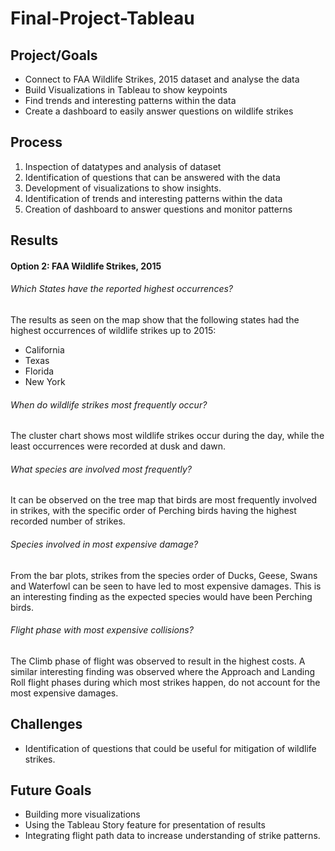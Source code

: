 # Final-Project-Tableau

## Project/Goals

- Connect to FAA Wildlife Strikes, 2015 dataset and analyse the data
- Build Visualizations in Tableau to show keypoints
- Find trends and interesting patterns within the data
- Create a dashboard to easily answer questions on wildlife strikes


## Process

1. Inspection of datatypes and analysis of dataset
2. Identification of questions that can be answered with the data
3. Development of visualizations to show insights.
4. Identification of trends and interesting patterns within the data
5. Creation of dashboard to answer questions and monitor patterns


## Results

#### Option 2: FAA Wildlife Strikes, 2015

###### Which States have the reported highest occurrences?
The results as seen on the map show that the following states had the highest occurrences of wildlife strikes up to 2015:
- California
- Texas
- Florida
- New York

###### When do wildlife strikes most frequently occur?
The cluster chart shows most wildlife strikes occur during the day, while the least occurrences were recorded at dusk and dawn.

###### What species are involved most frequently?
It can be observed on the tree map that birds are most frequently involved in strikes, with the specific order of Perching birds having the highest recorded number of strikes.

###### Species involved in most expensive damage?
From the bar plots, strikes from the species order of Ducks, Geese, Swans and Waterfowl can be seen to have led to most expensive damages. This is an interesting finding as the expected species would have been Perching birds.

###### Flight phase with most expensive collisions?
The Climb phase of flight was observed to result in the highest costs.
A similar interesting finding was observed where the Approach and Landing Roll flight phases during which most strikes happen, do not account for the most expensive damages.


## Challenges 

- Identification of questions that could be useful for mitigation of wildlife strikes.


## Future Goals

- Building more visualizations
- Using the Tableau Story feature for presentation of results
- Integrating flight path data to increase understanding of strike patterns.
